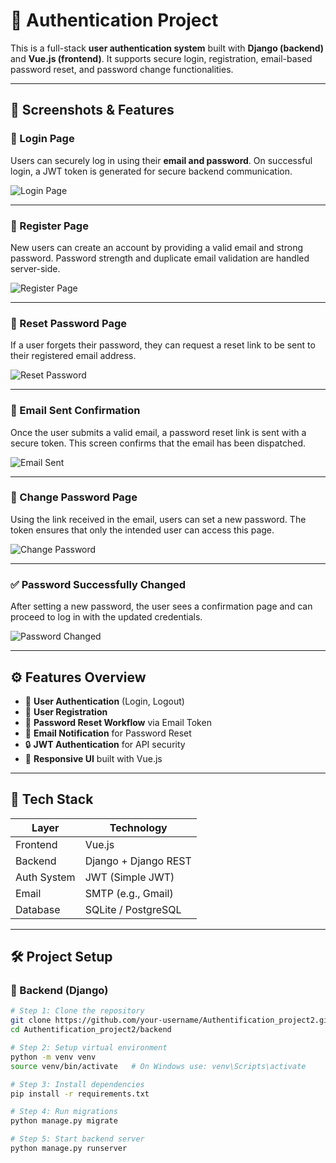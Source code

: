# 🔐 Authentication Project

This is a full-stack **user authentication system** built with **Django (backend)** and **Vue.js (frontend)**. It supports secure login, registration, email-based password reset, and password change functionalities.

---

## 📸 Screenshots & Features

### 🚪 Login Page

Users can securely log in using their **email and password**. On successful login, a JWT token is generated for secure backend communication.

![Login Page](https://github.com/user-attachments/assets/52c9599b-5129-4b31-9247-4dc8a952e6b2)

---

### 📝 Register Page

New users can create an account by providing a valid email and strong password. Password strength and duplicate email validation are handled server-side.

![Register Page](https://github.com/user-attachments/assets/3c2d40a0-10a1-4abe-abc9-055d036ba6c0)

---

### 🔑 Reset Password Page

If a user forgets their password, they can request a reset link to be sent to their registered email address.

![Reset Password](https://github.com/user-attachments/assets/93497a80-b382-41f0-9e24-71aa50709ac4)

---

### 📧 Email Sent Confirmation

Once the user submits a valid email, a password reset link is sent with a secure token. This screen confirms that the email has been dispatched.

![Email Sent](https://github.com/user-attachments/assets/f4222c31-1b6a-484e-9ea6-5b58c4f93ed3)

---

### 🔄 Change Password Page

Using the link received in the email, users can set a new password. The token ensures that only the intended user can access this page.

![Change Password](https://github.com/user-attachments/assets/c50a828a-1ee0-4c4b-b540-31219755ed75)

---

### ✅ Password Successfully Changed

After setting a new password, the user sees a confirmation page and can proceed to log in with the updated credentials.

![Password Changed](https://github.com/user-attachments/assets/3e39d51f-c43a-4b76-9630-b552718bbbcb)

---

## ⚙️ Features Overview

- 🔐 **User Authentication** (Login, Logout)
- 📝 **User Registration**
- 🔁 **Password Reset Workflow** via Email Token
- 📧 **Email Notification** for Password Reset
- 🔒 **JWT Authentication** for API security
- 📱 **Responsive UI** built with Vue.js

---

## 🧰 Tech Stack

| Layer       | Technology             |
|-------------|-------------------------|
| Frontend    | Vue.js                  |
| Backend     | Django + Django REST    |
| Auth System | JWT (Simple JWT)        |
| Email       | SMTP (e.g., Gmail)      |
| Database    | SQLite / PostgreSQL     |

---

## 🛠️ Project Setup

### 🔧 Backend (Django)

```bash
# Step 1: Clone the repository
git clone https://github.com/your-username/Authentification_project2.git
cd Authentification_project2/backend

# Step 2: Setup virtual environment
python -m venv venv
source venv/bin/activate   # On Windows use: venv\Scripts\activate

# Step 3: Install dependencies
pip install -r requirements.txt

# Step 4: Run migrations
python manage.py migrate

# Step 5: Start backend server
python manage.py runserver





